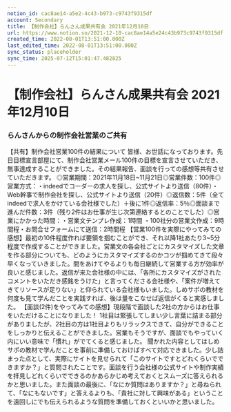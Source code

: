 ```yaml
---
notion_id: cac8ae14-a5e2-4c43-b973-c9743f9315df
account: Secondary
title: 【制作会社】らんさん成果共有会 2021年12月10日
url: https://www.notion.so/2021-12-10-cac8ae14a5e24c43b973c9743f9315df
created_time: 2022-08-01T13:51:00.000Z
last_edited_time: 2022-08-01T13:51:00.000Z
sync_status: placeholder
sync_time: 2025-07-12T15:01:47.482825
---
```

# 【制作会社】らんさん成果共有会 2021年12月10日

### **らんさんからの制作会社営業のご共有**
【共有】制作会社営業100件の結果について
皆様、お世話になっております。先日目標宣言部屋にて、制作会社営業メール100件の目標を宣言させていただき、無事達成することができました。その結果報告、面談を行っての感想等共有させていただきます。
◎営業期間：2021年11月18日~11月21日◎営業件数：100件◎営業方式：・indeedでコーダーの求人を探し、公式サイトより送信（80件）・Web幹事で制作会社を探し、公式サイトより送信（20件）◎返信数：5件（全てindeedで求人をかけている会社様でした）＋後に1件◎返信率：5％◎面談まで進んだ件数：3件（残り2件はお仕事が生じ次第連絡するとのことでした）◎営業にかかった時間：・営業文テンプレ作成：1時間 ・100社分の営業文作成：9時間程・お問合せフォームにて送信：2時間程
【営業100件を実際にやってみての感想】最初の10件程度作れば要領を掴むことができ、それ以降1社あたり3~5分程度で作成することができました。営業文の各会社ごとにカスタマイズした文章を作る部分についても、どのようにカスタマイズするのかコツが掴めてきて段々早くなっていきました。間をあけてやるよりも毎日継続して営業する方が効率が良いと感じました。返信が来た会社様の中には、「各所にカスタマイズがされたコメントをいただき感銘をうけた」と言ってくださる会社様や、「案件が増えてきてリソースが足りない」と仰られている会社様もいました。しめサポの教材を何度も見て学んだことを実践すれば、後は量をこなせば返信がくると実感しました。
【面談(2件)をやってみての感想】現段階で面談した2社の方からはお仕事をいただけることになりました！ 1社目は緊張してしまい少し言葉に詰まる部分がありましたが、2社目の方は1社目よりもリラックスできて、自分ができることをしっかりと伝えることができました。営業もそうですが、面談でもやっていく内にいい意味で「慣れ」がでてくると感じました。 聞かれた内容としてはしめサポの教材で学んだことを事前に準備しておけばすべて対応できました。少し詰まった点として、実際にサイトを見せられて「このサイトですとどれくらいでできますか？」と質問されたことです。面談を行う会社様の公式サイトや制作実績を拝見しどれくらいでできるのかあらかじめ考えておくとスムーズに答えられるかと思いました。また面談の最後に、「なにか質問はありますか？」と尋ねられて、「なにもないです」と答えるよりも、「貴社に対して興味がある」ということを遠回しにでも伝えられるような質問を準備しておくといいかと思いました。